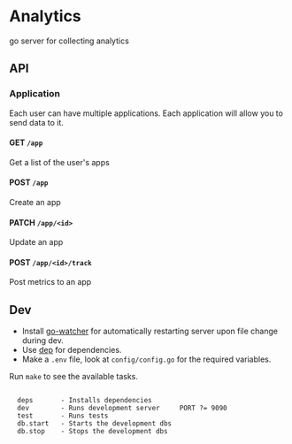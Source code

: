 # Analytics

go server for collecting analytics

## API

### Application

Each user can have multiple applications. Each application will allow you to
send data to it.


#### GET `/app`

Get a list of the user's apps

#### POST `/app`

Create an app

#### PATCH `/app/<id>`

Update an app

#### POST `/app/<id>/track`

Post metrics to an app

## Dev

- Install [go-watcher](https://github.com/canthefason/go-watcher) for automatically restarting server upon file change during dev.
- Use [dep](https://github.com/golang/dep) for dependencies.
- Make a `.env` file, look at `config/config.go` for the required variables.

Run `make` to see the available tasks.

```

  deps       - Installs dependencies
  dev        - Runs development server     PORT ?= 9090
  test       - Runs tests
  db.start   - Starts the development dbs
  db.stop    - Stops the development dbs

```

